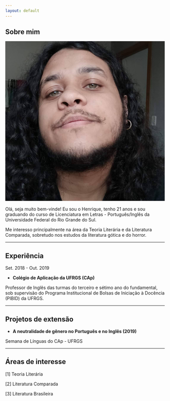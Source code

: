 ```yaml
---
layout: default
---
```


## Sobre mim

<img class="profile-picture" src="FB_IMG_1611674150846.jpg">

Olá, seja muito bem-vinde! Eu sou o Henrique, tenho 21 anos e sou graduando do curso de Licenciatura em Letras - Português/Inglês da Universidade Federal do Rio Grande do Sul.

Me interesso principalmente na área da Teoria Literária e da Literatura Comparada, sobretudo nos estudos da literatura gótica e do horror.

---
## Experiência
Set. 2018 - Out. 2019

* **Colégio de Aplicação da UFRGS (CAp)**

Professor de Inglês das turmas do terceiro e sétimo ano do fundamental, sob supervisão do Programa Institucional de Bolsas de Iniciação à Docência (PIBID) da UFRGS.

---
## Projetos de extensão
* **A neutralidade de gênero no Português e no Inglês (2019)**

Semana de Línguas do CAp - UFRGS

---
## Áreas de interesse
[1] Teoria Literária

[2] Literatura Comparada

[3] Literatura Brasileira
